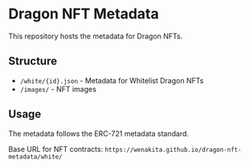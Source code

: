 # Dragon NFT Metadata

This repository hosts the metadata for Dragon NFTs.

## Structure

- `/white/{id}.json` - Metadata for Whitelist Dragon NFTs
- `/images/` - NFT images

## Usage

The metadata follows the ERC-721 metadata standard.

Base URL for NFT contracts: `https://wenakita.github.io/dragon-nft-metadata/white/`
